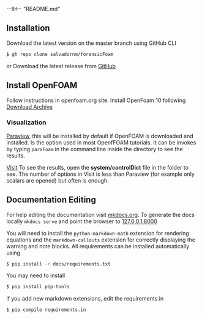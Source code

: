
--8<-- "README.md"


## Installation

Download the latest version on the master branch using GitHub CLI

```bash
$ gh repo clone salvadornm/forensicFoam
```


or Download the latest release from [GitHub](https://github.com/salvadornm/forensicFoam/releases)



## Install OpenFOAM

Follow instructions in openfoam.org site. Install OpenFoam 10 following
[Download Archive](https://openfoam.org/download/archive/)


### Visualization
[Paraview](https://www.paraview.org), this will be installed by default if OpenFOAM is downloaded and installed. Is the option used in most OpenfFOAM tutorials. It can be invokes by typing ```paraFoam``` in the command line inside the directory to see the results.

[VisIt](https://visit-dav.github.io/visit-website/) To see the results, open the **system/controlDict** file in the folder to see. The number of options in Visit is less than Paraview (for example only scalars are opened) but often is enough.




## Documentation Editing

For help editing the documentation visit [mkdocs.org](https://www.mkdocs.org). To generate the docs locally `mkdocs serve`
and point the browser to [127.0.0.1.8000](http://127.0.0.1:8000)

You will need to install the `python-markdown-math` extension for rendering equations and the `markdown-callouts` extension for correctly displaying the warning and note blocks. All requirements can be installed automatically using

```bash
$ pip install -r docs/requirements.txt
```

You may need to install

```bash
$ pip install pip-tools
```

if you add new markdown extensions, edit the requirements.in

```bash
$ pip-compile requirements.in
```

